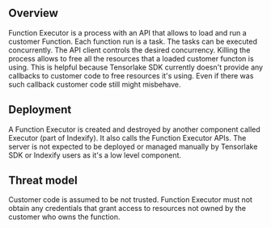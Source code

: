 ## Overview

Function Executor is a process with an API that allows to load and run a customer Function.
Each function run is a task. The tasks can be executed concurrently. The API client controls
the desired concurrency. Killing the process allows to free all the resources that a loaded customer
functon is using. This is helpful because Tensorlake SDK currently doesn't provide any callbacks to
customer code to free resources it's using. Even if there was such callback customer code still might
misbehave.

## Deployment

A Function Executor is created and destroyed by another component called Executor (part of Indexify).
It also calls the Function Executor APIs. The server is not expected to be deployed or managed manually by
Tensorlake SDK or Indexify users as it's a low level component.

## Threat model

Customer code is assumed to be not trusted. Function Executor must not obtain any credentials that grant
access to resources not owned by the customer who owns the function.